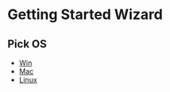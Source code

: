 <!--
GENERATED FILE - DO NOT EDIT
This file was generated by [MarkdownSnippets](https://github.com/SimonCropp/MarkdownSnippets).
Source File: /docs/mdsource/wiz/readme.source.md
To change this file edit the source file and then run MarkdownSnippets.
-->

# Getting Started Wizard            

## Pick OS
 * [Win](pickide_Win.md)
 * [Mac](pickide_Mac.md)
 * [Linux](pickide_Linux.md)
